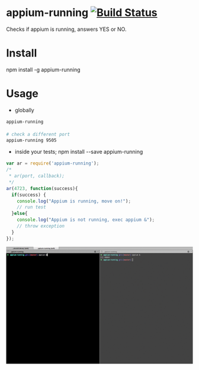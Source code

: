 appium-running [![Build Status](https://travis-ci.org/Urucas/appium-running.svg?branch=master)](https://travis-ci.org/Urucas/appium-running)
==============

Checks if appium is running, answers YES or NO.

Install
=======
npm install -g appium-running

Usage
=====

* globally
```bash 
appium-running

# check a different port
appium-running 9505  
```

* inside your tests; npm install --save appium-running

```javascript
var ar = require('appium-running');
/*
 * ar(port, callback);
 */
ar(4723, function(success){
  if(success) {
    console.log("Appium is running, move on!");
    // run test
  }else{
    console.log("Appium is not running, exec appium &");
    // throw exception
  }
});
```

<img src="https://raw.githubusercontent.com/Urucas/appium-running/master/appium-running.gif" />
